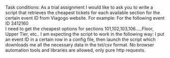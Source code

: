 Task conditions:
As a trial assignment I would like to ask you to write a script that retrieves the cheapest tickets for each available section for the certain event ID from Viagogo website. For example: 
For the following event ID 3412160  
I need to get the cheapest options for sections 101,102,103,106…..Floor, Upper Tier, etc.. I am expecting the script to work in the following way: I put an event ID in a certain row in a config file, then launch the script which downloads me all the necessary data in the txt/csv format. No browser automation tools and libraries are allowed, only pure http requests. 